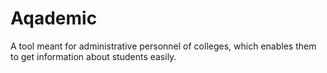 # Aqademic
A tool meant for administrative personnel of colleges, which enables them to get information about students easily.
